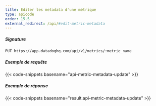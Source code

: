 ```yaml
---
title: Editer les metadata d'une métrique
type: apicode
order: 15.5
external_redirect: /api/#edit-metric-metadata
---
```

##### Signature
`PUT https://app.datadoghq.com/api/v1/metrics/:metric_name`
##### Exemple de requête
{{< code-snippets basename="api-metric-metadata-update" >}}
##### Exemple de réponse
{{< code-snippets basename="result.api-metric-metadata-update" >}}

